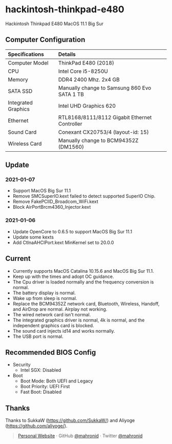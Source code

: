 # hackintosh-thinkpad-e480
Hackintosh Thinkpad E480 MacOS 11.1 Big Sur 

## Computer Configuration

| Specifications | Details |
|:---|:---|
| Computer Model | ThinkPad E480 (2018) |
| CPU | Intel Core i5-8250U |
| Memory | DDR4 2400 Mhz. 2x4 GB |
| SATA SSD | Manually change to Samsung 860 Evo SATA 1 TB |
| Integrated Graphics | Intel UHD Graphics 620 |
| Ethernet | RTL8168/8111/8112 Gigabit Ethernet Controller |
| Sound Card | Conexant CX20753/4 (layout-id: 15) |
| Wireless Card | Manually change to BCM94352Z (DM1560) |

## Update

### 2021-01-07

* Support MacOS Big Sur 11.1
* Remove SMCSuperIO.kext failed to detect supported SuperIO Chip.
* Remove FakePCIID_Broadcom_WiFi.kext
* Block AirPortBrcm4360_Injector.kext

### 2021-01-06

* Update OpenCore to 0.6.5 to support MacOS Big Sur 11.1
* Update some kexts 
* Add CtlnaAHCIPort.kext MinKernel set to 20.0.0

## Current 
* Currently supports MacOS Catalina 10.15.6 and MacOS Big Sur 11.1.
* Keep up with the times and adopt OC guidance.
* The Cpu driver is loaded normally and the frequency conversion is normal.
* The battery display is normal.
* Wake up from sleep is normal.
* Replace the BCM94352Z network card, Bluetooth, Wireless, Handoff, and AirDrop are normal. Airplay not working.
* The wired network card isn't normal.
* The integrated graphics driver is normal, 4k is normal, and the independent graphics card is blocked.
* The sound card injects id14 and works normally.
* The USB port is normal.

## Recommended BIOS Config

- Security
  - Intel SGX: Disabled
- Boot
  - Boot Mode: Both UEFI and Legacy
  - Boot Priority: UEFI First
  - Fast Boot: Disabled

## Thanks

Thanks to SukkaW (https://github.com/SukkaW/) and Aliyoge (https://github.com/aliyoge/).

> [Personal Website](https://mahron.id) · GitHub [@mahronid](https://github.com/mahronid) · Twitter [@mahronid](https://twitter.com/mahronid) 
